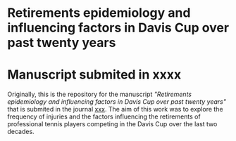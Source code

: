 # Retirements epidemiology and influencing factors in Davis Cup over past twenty years

# Manuscript submited in xxxx
Originally, this is the repository for the manuscript _"Retirements epidemiology and influencing factors in Davis Cup over past twenty years"_ that is submited in the 
journal [xxx](https://www.xxxxx). The aim of this work was to explore the frequency of injuries and the factors influencing the retirements of professional tennis players competing in the Davis Cup over the last two decades.
